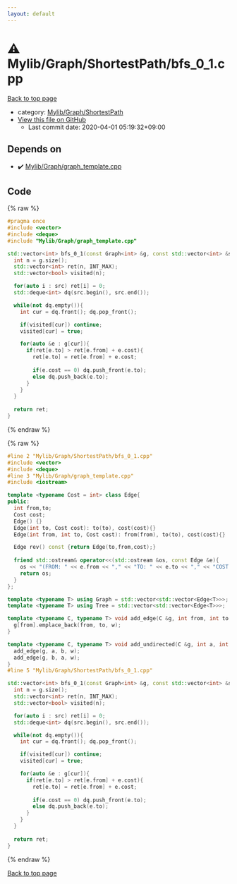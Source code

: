 ```yaml
---
layout: default
---
```


<!-- mathjax config similar to math.stackexchange -->
<script type="text/javascript" async
  src="https://cdnjs.cloudflare.com/ajax/libs/mathjax/2.7.5/MathJax.js?config=TeX-MML-AM_CHTML">
</script>
<script type="text/x-mathjax-config">
  MathJax.Hub.Config({
    TeX: { equationNumbers: { autoNumber: "AMS" }},
    tex2jax: {
      inlineMath: [ ['$','$'] ],
      processEscapes: true
    },
    "HTML-CSS": { matchFontHeight: false },
    displayAlign: "left",
    displayIndent: "2em"
  });
</script>

<script type="text/javascript" src="https://cdnjs.cloudflare.com/ajax/libs/jquery/3.4.1/jquery.min.js"></script>
<script src="https://cdn.jsdelivr.net/npm/jquery-balloon-js@1.1.2/jquery.balloon.min.js" integrity="sha256-ZEYs9VrgAeNuPvs15E39OsyOJaIkXEEt10fzxJ20+2I=" crossorigin="anonymous"></script>
<script type="text/javascript" src="../../../../assets/js/copy-button.js"></script>
<link rel="stylesheet" href="../../../../assets/css/copy-button.css" />


# :warning: Mylib/Graph/ShortestPath/bfs_0_1.cpp

<a href="../../../../index.html">Back to top page</a>

* category: <a href="../../../../index.html#9a0780c4ad89eac4e850657d1e57c23a">Mylib/Graph/ShortestPath</a>
* <a href="{{ site.github.repository_url }}/blob/master/Mylib/Graph/ShortestPath/bfs_0_1.cpp">View this file on GitHub</a>
    - Last commit date: 2020-04-01 05:19:32+09:00




## Depends on

* :heavy_check_mark: <a href="../graph_template.cpp.html">Mylib/Graph/graph_template.cpp</a>


## Code

<a id="unbundled"></a>
{% raw %}
```cpp
#pragma once
#include <vector>
#include <deque>
#include "Mylib/Graph/graph_template.cpp"

std::vector<int> bfs_0_1(const Graph<int> &g, const std::vector<int> &src){
  int n = g.size();
  std::vector<int> ret(n, INT_MAX);
  std::vector<bool> visited(n);

  for(auto i : src) ret[i] = 0;
  std::deque<int> dq(src.begin(), src.end());

  while(not dq.empty()){
    int cur = dq.front(); dq.pop_front();

    if(visited[cur]) continue;
    visited[cur] = true;

    for(auto &e : g[cur]){
      if(ret[e.to] > ret[e.from] + e.cost){
        ret[e.to] = ret[e.from] + e.cost;
        
        if(e.cost == 0) dq.push_front(e.to);
        else dq.push_back(e.to);
      }
    }
  }
  
  return ret;
}

```
{% endraw %}

<a id="bundled"></a>
{% raw %}
```cpp
#line 2 "Mylib/Graph/ShortestPath/bfs_0_1.cpp"
#include <vector>
#include <deque>
#line 3 "Mylib/Graph/graph_template.cpp"
#include <iostream>

template <typename Cost = int> class Edge{
public:
  int from,to;
  Cost cost;
  Edge() {}
  Edge(int to, Cost cost): to(to), cost(cost){}
  Edge(int from, int to, Cost cost): from(from), to(to), cost(cost){}

  Edge rev() const {return Edge(to,from,cost);}
  
  friend std::ostream& operator<<(std::ostream &os, const Edge &e){
    os << "(FROM: " << e.from << "," << "TO: " << e.to << "," << "COST: " << e.cost << ")";
    return os;
  }
};

template <typename T> using Graph = std::vector<std::vector<Edge<T>>>;
template <typename T> using Tree = std::vector<std::vector<Edge<T>>>;

template <typename C, typename T> void add_edge(C &g, int from, int to, T w){
  g[from].emplace_back(from, to, w);
}

template <typename C, typename T> void add_undirected(C &g, int a, int b, T w){
  add_edge(g, a, b, w);
  add_edge(g, b, a, w);
}
#line 5 "Mylib/Graph/ShortestPath/bfs_0_1.cpp"

std::vector<int> bfs_0_1(const Graph<int> &g, const std::vector<int> &src){
  int n = g.size();
  std::vector<int> ret(n, INT_MAX);
  std::vector<bool> visited(n);

  for(auto i : src) ret[i] = 0;
  std::deque<int> dq(src.begin(), src.end());

  while(not dq.empty()){
    int cur = dq.front(); dq.pop_front();

    if(visited[cur]) continue;
    visited[cur] = true;

    for(auto &e : g[cur]){
      if(ret[e.to] > ret[e.from] + e.cost){
        ret[e.to] = ret[e.from] + e.cost;
        
        if(e.cost == 0) dq.push_front(e.to);
        else dq.push_back(e.to);
      }
    }
  }
  
  return ret;
}

```
{% endraw %}

<a href="../../../../index.html">Back to top page</a>

